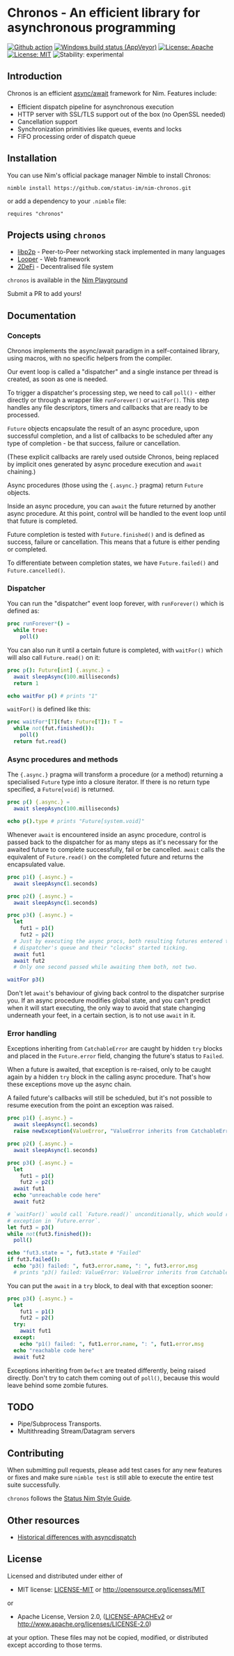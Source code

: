 # Chronos - An efficient library for asynchronous programming

[![Github action](https://github.com/status-im/nim-chronos/workflows/nim-chronos%20CI/badge.svg)](https://github.com/status-im/nim-chronos/actions/workflows/ci.yml)
[![Windows build status (AppVeyor)](https://img.shields.io/appveyor/ci/nimbus/nim-asyncdispatch2/master.svg?label=Windows "Windows build status (Appveyor)")](https://ci.appveyor.com/project/nimbus/nim-asyncdispatch2)
[![License: Apache](https://img.shields.io/badge/License-Apache%202.0-blue.svg)](https://opensource.org/licenses/Apache-2.0)
[![License: MIT](https://img.shields.io/badge/License-MIT-blue.svg)](https://opensource.org/licenses/MIT)
![Stability: experimental](https://img.shields.io/badge/stability-experimental-orange.svg)

## Introduction

Chronos is an efficient [async/await](https://en.wikipedia.org/wiki/Async/await) framework for Nim. Features include:

* Efficient dispatch pipeline for asynchronous execution
* HTTP server with SSL/TLS support out of the box (no OpenSSL needed)
* Cancellation support
* Synchronization primitivies like queues, events and locks
* FIFO processing order of dispatch queue

## Installation

You can use Nim's official package manager Nimble to install Chronos:

```text
nimble install https://github.com/status-im/nim-chronos.git
```

or add a dependency to your `.nimble` file:

```text
requires "chronos"
```

## Projects using `chronos`

* [libp2p](https://github.com/status-im/nim-libp2p) - Peer-to-Peer networking stack implemented in many languages
* [Looper](https://github.com/bung87/Looper) - Web framework
* [2DeFi](https://github.com/gogolxdong/2DeFi) - Decentralised file system

`chronos` is available in the [Nim Playground](https://play.nim-lang.org/#ix=2TpS)

Submit a PR to add yours!

## Documentation

### Concepts

Chronos implements the async/await paradigm in a self-contained library, using
macros, with no specific helpers from the compiler.

Our event loop is called a "dispatcher" and a single instance per thread is
created, as soon as one is needed.

To trigger a dispatcher's processing step, we need to call `poll()` - either
directly or through a wrapper like `runForever()` or `waitFor()`. This step
handles any file descriptors, timers and callbacks that are ready to be
processed.

`Future` objects encapsulate the result of an async procedure, upon successful
completion, and a list of callbacks to be scheduled after any type of
completion - be that success, failure or cancellation.

(These explicit callbacks are rarely used outside Chronos, being replaced by
implicit ones generated by async procedure execution and `await` chaining.)

Async procedures (those using the `{.async.}` pragma) return `Future` objects.

Inside an async procedure, you can `await` the future returned by another async
procedure. At this point, control will be handled to the event loop until that
future is completed.

Future completion is tested with `Future.finished()` and is defined as success,
failure or cancellation. This means that a future is either pending or completed.

To differentiate between completion states, we have `Future.failed()` and
`Future.cancelled()`.

### Dispatcher

You can run the "dispatcher" event loop forever, with `runForever()` which is defined as:

```nim
proc runForever*() =
  while true:
    poll()
```

You can also run it until a certain future is completed, with `waitFor()` which
will also call `Future.read()` on it:

```nim
proc p(): Future[int] {.async.} =
  await sleepAsync(100.milliseconds)
  return 1

echo waitFor p() # prints "1"
```

`waitFor()` is defined like this:

```nim
proc waitFor*[T](fut: Future[T]): T =
  while not(fut.finished()):
    poll()
  return fut.read()
```

### Async procedures and methods

The `{.async.}` pragma will transform a procedure (or a method) returning a
specialised `Future` type into a closure iterator. If there is no return type
specified, a `Future[void]` is returned.

```nim
proc p() {.async.} =
  await sleepAsync(100.milliseconds)

echo p().type # prints "Future[system.void]"
```

Whenever `await` is encountered inside an async procedure, control is passed
back to the dispatcher for as many steps as it's necessary for the awaited
future to complete successfully, fail or be cancelled. `await` calls the
equivalent of `Future.read()` on the completed future and returns the
encapsulated value.

```nim
proc p1() {.async.} =
  await sleepAsync(1.seconds)

proc p2() {.async.} =
  await sleepAsync(1.seconds)

proc p3() {.async.} =
  let
    fut1 = p1()
    fut2 = p2()
  # Just by executing the async procs, both resulting futures entered the
  # dispatcher's queue and their "clocks" started ticking.
  await fut1
  await fut2
  # Only one second passed while awaiting them both, not two.

waitFor p3()
```

Don't let `await`'s behaviour of giving back control to the dispatcher surprise
you. If an async procedure modifies global state, and you can't predict when it
will start executing, the only way to avoid that state changing underneath your
feet, in a certain section, is to not use `await` in it.

### Error handling

Exceptions inheriting from `CatchableError` are caught by hidden `try` blocks
and placed in the `Future.error` field, changing the future's status to
`Failed`.

When a future is awaited, that exception is re-raised, only to be caught again
by a hidden `try` block in the calling async procedure. That's how these
exceptions move up the async chain.

A failed future's callbacks will still be scheduled, but it's not possible to
resume execution from the point an exception was raised.

```nim
proc p1() {.async.} =
  await sleepAsync(1.seconds)
  raise newException(ValueError, "ValueError inherits from CatchableError")

proc p2() {.async.} =
  await sleepAsync(1.seconds)

proc p3() {.async.} =
  let
    fut1 = p1()
    fut2 = p2()
  await fut1
  echo "unreachable code here"
  await fut2

# `waitFor()` would call `Future.read()` unconditionally, which would raise the
# exception in `Future.error`.
let fut3 = p3()
while not(fut3.finished()):
  poll()

echo "fut3.state = ", fut3.state # "Failed"
if fut3.failed():
  echo "p3() failed: ", fut3.error.name, ": ", fut3.error.msg
  # prints "p3() failed: ValueError: ValueError inherits from CatchableError"
```

You can put the `await` in a `try` block, to deal with that exception sooner:

```nim
proc p3() {.async.} =
  let
    fut1 = p1()
    fut2 = p2()
  try:
    await fut1
  except:
    echo "p1() failed: ", fut1.error.name, ": ", fut1.error.msg
  echo "reachable code here"
  await fut2
```

Exceptions inheriting from `Defect` are treated differently, being raised
directly. Don't try to catch them coming out of `poll()`, because this would
leave behind some zombie futures.

## TODO
  * Pipe/Subprocess Transports.
  * Multithreading Stream/Datagram servers

## Contributing

When submitting pull requests, please add test cases for any new features or fixes and make sure `nimble test` is still able to execute the entire test suite successfully.

`chronos` follows the [Status Nim Style Guide](https://status-im.github.io/nim-style-guide/).

## Other resources

* [Historical differences with asyncdispatch](https://github.com/status-im/nim-chronos/wiki/AsyncDispatch-comparison)

## License

Licensed and distributed under either of

* MIT license: [LICENSE-MIT](LICENSE-MIT) or http://opensource.org/licenses/MIT

or

* Apache License, Version 2.0, ([LICENSE-APACHEv2](LICENSE-APACHEv2) or http://www.apache.org/licenses/LICENSE-2.0)

at your option. These files may not be copied, modified, or distributed except according to those terms.
